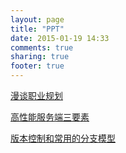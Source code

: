 ```yaml
---
layout: page
title: "PPT"
date: 2015-01-19 14:33
comments: true
sharing: true
footer: true
---
```


[漫谈职业规划](/slideshare/career-plaannin/)

[高性能服务端三要素](/slideshare/high-performance-server/)

[版本控制和常用的分支模型](/slideshare/revison-contorl/)
